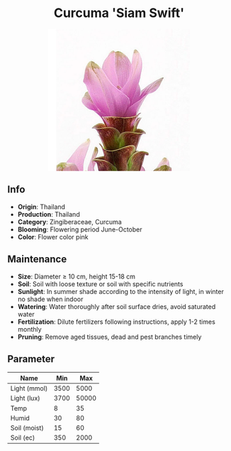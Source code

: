 <h1 align='center'>Curcuma 'Siam Swift'</h1>
<p align="center">
    <img 
        align='center'
        width='320'
        src="../images/curcuma siam swift.png" 
        alt='Curcuma 'Siam Swift'' />
</p>

## Info

 - **Origin**: Thailand
 - **Production**: Thailand
 - **Category**: Zingiberaceae, Curcuma
 - **Blooming**: Flowering period June-October
 - **Color**: Flower color pink

## Maintenance

 - **Size**: Diameter ≥ 10 cm, height 15-18 cm
 - **Soil**: Soil with loose texture or soil with specific nutrients
 - **Sunlight**: In summer shade according to the intensity of light,  in winter no shade when indoor
 - **Watering**: Water thoroughly after soil surface dries, avoid saturated water
 - **Fertilization**: Dilute fertilizers following instructions, apply 1-2 times monthly
 - **Pruning**: Remove aged tissues, dead and pest branches timely

## Parameter

| Name         | Min  | Max   |
|--------------|------|-------|
| Light (mmol) | 3500 | 5000  |
| Light (lux)  | 3700 | 50000 |
| Temp         | 8    | 35    |
| Humid        | 30   | 80    |
| Soil (moist) | 15   | 60    |
| Soil (ec)    | 350  | 2000  |